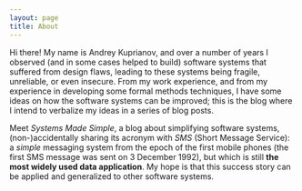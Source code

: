 ```yaml
---
layout: page
title: About
---
```


Hi there! My name is Andrey Kuprianov, and over a number of years I observed (and in some cases helped to build) software systems that suffered from design flaws, leading to these systems being fragile, unreliable, or even insecure. From my work experience, and from my experience in developing some formal methods techniques, I have some ideas on how the software systems can be improved; this is the blog where I intend to verbalize my ideas in a series of blog posts. 

Meet _Systems Made Simple_, a blog about simplifying software systems, (non-)accidentally sharing its acronym with _SMS_ (Short Message Service): a _simple_ messaging system from the epoch of the first mobile phones (the first SMS message was sent on 3 December 1992), but which is still **the most widely used data application**. My hope is that this success story can be applied and generalized to other software systems.

